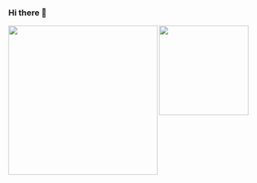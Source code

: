 ### Hi there 👋

<!--
**Aboneyx/Aboneyx** is a ✨ _special_ ✨ repository because its `README.md` (this file) appears on your GitHub profile.

Here are some ideas to get you started:

- 🔭 I’m currently working on ...
- 🌱 I’m currently learning ...
- 👯 I’m looking to collaborate on ...
- 🤔 I’m looking for help with ...
- 💬 Ask me about ...
- 📫 How to reach me: ...
- 😄 Pronouns: ...
- ⚡ Fun fact: ...

[![Top Langs](https://github-readme-stats.vercel.app/api/top-langs/?username=aboneyx&layout=card)](https://github.com/anuraghazra/github-readme-stats)

![Aboneyx's GitHub stats](https://github-readme-stats.vercel.app/api?username=Aboneyx&show_icons=true)
-->


<a href="https://github.com/kekland">
  <img align="left" height="300px" src="https://github-readme-stats.vercel.app/api/top-langs?username=Aboneyx&count_private=true&bg_color=1a1c20&title_color=ffffff&text_color=cccccc&hide_border=true&show_icons=true&border_radius=10px" />
</a>
<a href="https://github.com/kekland">
  <img align="center" height="180px" src="https://github-readme-stats.vercel.app/api?username=Aboneyx&count_private=true&bg_color=1a1c20&title_color=ffffff&text_color=cccccc&hide_border=true&show_icons=true&border_radius=10px" />
</a>
